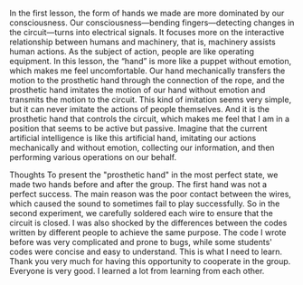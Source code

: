 In the first lesson, the form of hands we made are more dominated by our consciousness. Our consciousness—bending fingers—detecting changes in the circuit—turns into electrical signals. It focuses more on the interactive relationship between humans and machinery, that is, machinery assists human actions. As the subject of action, people are like operating equipment. In this lesson, the “hand” is more like a puppet without emotion, which makes me feel uncomfortable. Our hand mechanically transfers the motion to the prosthetic hand through the connection of the rope, and the prosthetic hand imitates the motion of our hand without emotion and transmits the motion to the circuit. This kind of imitation seems very simple, but it can never imitate the actions of people themselves. And it is the prosthetic hand that controls the circuit, which makes me feel that I am in a position that seems to be active but passive. Imagine that the current artificial intelligence is like this artificial hand, imitating our actions mechanically and without emotion, collecting our information, and then performing various operations on our behalf.

Thoughts
To present the "prosthetic hand" in the most perfect state, we made two hands before and after the group. The first hand was not a perfect success. The main reason was the poor contact between the wires, which caused the sound to sometimes fail to play successfully. So in the second experiment, we carefully soldered each wire to ensure that the circuit is closed. I was also shocked by the differences between the codes written by different people to achieve the same purpose. The code I wrote before was very complicated and prone to bugs, while some students' codes were concise and easy to understand. This is what I need to learn. Thank you very much for having this opportunity to cooperate in the group. Everyone is very good. I learned a lot from learning from each other.
